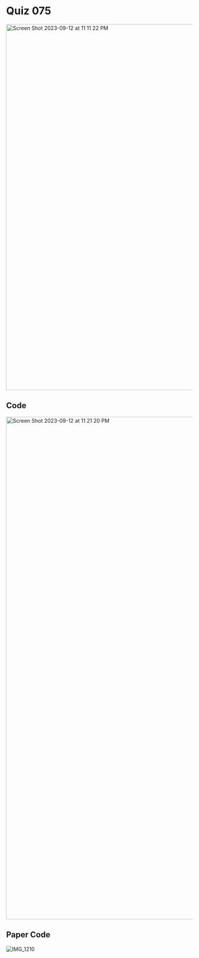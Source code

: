 # Quiz 075

<img width="989" alt="Screen Shot 2023-09-12 at 11 11 22 PM" src="https://github.com/jonathanye29/year_2/assets/111751273/bae3872e-e41f-42d3-ac73-abb65a86ffd6">

## Code
<img width="1358" alt="Screen Shot 2023-09-12 at 11 21 20 PM" src="https://github.com/jonathanye29/year_2/assets/111751273/674b104c-6adb-4458-ad2d-fdd02815164b">


## Paper Code
![IMG_1210](https://github.com/jonathanye29/year_2/assets/111751273/a94b5b8b-32ab-45f8-a55c-fdd1a1c39387)
